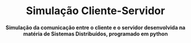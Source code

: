 <center><bold><h1>Simulação Cliente-Servidor</h1><bold><center>
<h4>Simulação da comunicação entre o cliente e o servidor desenvolvida na matéria de Sistemas Distribuídos, programado em python</h4>

